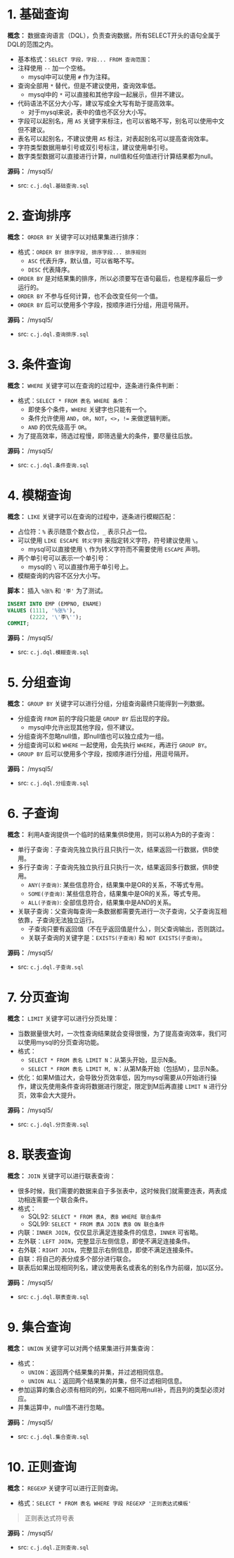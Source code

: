 # 1. 基础查询

**概念：** 数据查询语言（DQL），负责查询数据，所有SELECT开头的语句全属于DQL的范围之内。
- 基本格式：`SELECT 字段，字段... FROM 查询范围`：
- 注释使用 `--` 加一个空格。
    - mysql中可以使用 `#` 作为注释。
- 查询全部用 `*` 替代，但是不建议使用，查询效率低。
    - mysql中的 `*` 可以直接和其他字段一起展示，但并不建议。
- 代码语法不区分大小写，建议写成全大写有助于提高效率。
    - 对于mysql来说，表中的值也不区分大小写。
- 字段可以起别名，用 `AS` 关键字来标注，也可以省略不写，别名可以使用中文但不建议。
- 表名可以起别名，不建议使用 `AS` 标注，对表起别名可以提高查询效率。
- 字符类型数据用单引号或双引号标注，建议使用单引号。
- 数字类型数据可以直接进行计算，null值和任何值进行计算结果都为null。

**源码：** /mysql5/
- src: `c.j.dql.基础查询.sql`

# 2. 查询排序

**概念：** `ORDER BY` 关键字可以对结果集进行排序：
- 格式：`ORDER BY 排序字段, 排序字段... 排序规则`
    - `ASC` 代表升序，默认值，可以省略不写。
    - `DESC` 代表降序。
- `ORDER BY` 是对结果集的排序，所以必须要写在语句最后，也是程序最后一步运行的。
- `ORDER BY` 不参与任何计算，也不会改变任何一个值。
- `ORDER BY` 后可以使用多个字段，按顺序进行分组，用逗号隔开。

**源码：** /mysql5/
- src: `c.j.dql.查询排序.sql`

# 3. 条件查询

**概念：** `WHERE` 关键字可以在查询的过程中，逐条进行条件判断：
- 格式：`SELECT * FROM 表名 WHERE 条件`：
    - 即使多个条件，`WHERE` 关键字也只能有一个。
    - 条件允许使用 `AND`，`OR`，`NOT`，`<>`，`!=` 来做逻辑判断。
    - `AND` 的优先级高于 `OR`。
- 为了提高效率，筛选过程慢，即筛选量大的条件，要尽量往后放。

**源码：** /mysql5/
- src: `c.j.dql.条件查询.sql`

# 4. 模糊查询

**概念：** `LIKE` 关键字可以在查询的过程中，逐条进行模糊匹配：
- 占位符：`%` 表示随意个数占位，`_` 表示只占一位。
- 可以使用 `LIKE ESCAPE 转义字符` 来指定转义字符，符号建议使用 `\`。 
    - mysql可以直接使用 `\` 作为转义字符而不需要使用 `ESCAPE` 声明。
- 两个单引号可以表示一个单引号：
    - mysql的 `\` 可以直接作用于单引号上。
- 模糊查询的内容不区分大小写。

**脚本：** 插入 `%张%` 和 `'李'` 为了测试。
```sql
INSERT INTO EMP (EMPNO, ENAME)
VALUES (1111, '%张%'),
       (2222, '\'李\'');
COMMIT;
```

**源码：** /mysql5/
- src: `c.j.dql.模糊查询.sql`

# 5. 分组查询

**概念：** `GROUP BY` 关键字可以进行分组，分组查询最终只能得到一列数据。
- 分组查询 `FROM` 前的字段只能是 `GROUP BY` 后出现的字段。
    - mysql中允许出现其他字段，但不建议。
- 分组查询不忽略null值，即null值也可以独立成为一组。
- 分组查询可以和 `WHERE` 一起使用，会先执行 `WHERE`，再进行 `GROUP BY`。
- `GROUP BY` 后可以使用多个字段，按顺序进行分组，用逗号隔开。

**源码：** /mysql5/
- src: `c.j.dql.分组查询.sql`

# 6. 子查询

**概念：** 利用A查询提供一个临时的结果集供B使用，则可以称A为B的子查询：
- 单行子查询：子查询先独立执行且只执行一次，结果返回一行数据，供B使用。
- 多行子查询：子查询先独立执行且只执行一次，结果返回多行数据，供B使用。
    - `ANY(子查询)`: 某些信息符合，结果集中是OR的关系，不等式专用。
    - `SOME(子查询)`: 某些信息符合，结果集中是OR的关系，等式专用。
    - `ALL(子查询)`: 全部信息符合，结果集中是AND的关系。
- 关联子查询：父查询每查询一条数据都需要先进行一次子查询，父子查询互相依靠，子查询无法独立运行。
    - 子查询只要有返回值（不在乎返回值是什么），则父查询输出，否则跳过。
    - 关联子查询的关键字是：`EXISTS(子查询)` 和  `NOT EXISTS(子查询)`。

**源码：** /mysql5/
- src: `c.j.dql.子查询.sql`

# 7. 分页查询

**概念：** `LIMIT` 关键字可以进行分页处理：
- 当数据量很大时，一次性查询结果就会变得很慢，为了提高查询效率，我们可以使用mysql的分页查询功能。
- 格式：
    - `SELECT * FROM 表名 LIMIT N`：从第头开始，显示N条。
    - `SELECT * FROM 表名 LIMIT M, N`：从第M条开始（包括M），显示N条。
- 优化：如果M值过大，会导致分页效率低，因为mysql需要从0开始进行操作，建议先使用条件查询将数据进行限定，限定到M后再直接 `LIMIT N` 进行分页，效率会大大提升。

**源码：** /mysql5/
- src: `c.j.dql.分页查询.sql`

# 8. 联表查询

**概念：** `JOIN` 关键字可以进行联表查询：
- 很多时候，我们需要的数据来自于多张表中，这时候我们就需要连表，两表成功相连需要一个联合条件。
- 格式：
    - SQL92: `SELECT * FROM 表A, 表B WHERE 联合条件`
    - SQL99: `SELECT * FROM 表A JOIN 表B ON 联合条件`
- 内联：`INNER JOIN`，仅仅显示满足连接条件的信息，`INNER` 可省略。
- 左外联：`LEFT JOIN`，完整显示左侧信息，即使不满足连接条件。
- 右外联：`RIGHT JOIN`，完整显示右侧信息，即使不满足连接条件。
- 自联：将自己的表分成多个部分进行联合。
- 联表后如果出现相同列名，建议使用表名或表名的别名作为前缀，加以区分。

**源码：** /mysql5/
- src: `c.j.dql.联表查询.sql`

# 9. 集合查询

**概念：** `UNION` 关键字可以对两个结果集进行并集查询：
- 格式：
    - `UNION`：返回两个结果集的并集，并过滤相同信息。
    - `UNION ALL`：返回两个结果集的并集，但不过滤相同信息。
- 参加运算的集合必须有相同的列，如果不相同用null补，而且列的类型必须对应。
- 并集运算中，null值不进行忽略。

**源码：** /mysql5/
- src: `c.j.dql.集合查询.sql`

# 10. 正则查询

**概念：** `REGEXP` 关键字可以进行正则查询。
- 格式：`SELECT * FROM 表名 WHERE 字段 REGEXP '正则表达式模板'`

> 正则表达式符号表

**源码：** /mysql5/
- src: `c.j.dql.正则查询.sql`